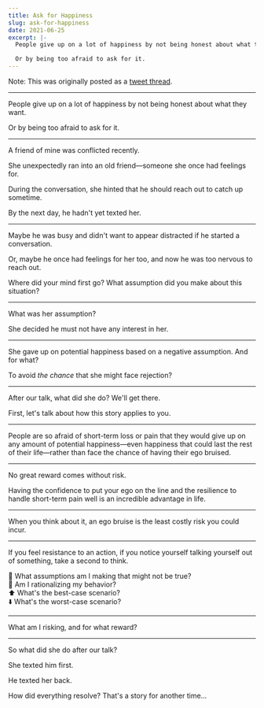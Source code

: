 ```yaml
---
title: Ask for Happiness
slug: ask-for-happiness
date: 2021-06-25
excerpt: |-
  People give up on a lot of happiness by not being honest about what they want.

  Or by being too afraid to ask for it.
---
```


Note: This was originally posted as a [tweet thread](https://twitter.com/connorjrobbins/status/1408413425043005444).

---

People give up on a lot of happiness by not being honest about what they want.

Or by being too afraid to ask for it.

---

A friend of mine was conflicted recently.

She unexpectedly ran into an old friend—someone she once had feelings for.

During the conversation, she hinted that he should reach out to catch up sometime.

By the next day, he hadn't yet texted her.

---

Maybe he was busy and didn't want to appear distracted if he started a conversation.

Or, maybe he once had feelings for her too, and now he was too nervous to reach out.

Where did your mind first go? What assumption did you make about this situation?

---

What was her assumption?

She decided he must not have any interest in her.

---

She gave up on potential happiness based on a negative assumption. And for what?

To avoid *the chance* that she might face rejection?

---

After our talk, what did she do? We'll get there.

First, let's talk about how this story applies to you.

---

People are so afraid of short-term loss or pain that they would give up on any amount of potential happiness—even happiness that could last the rest of their life—rather than face the chance of having their ego bruised.

---

No great reward comes without risk.

Having the confidence to put your ego on the line and the resilience to handle short-term pain well is an incredible advantage in life.

---

When you think about it, an ego bruise is the least costly risk you could incur.

---

If you feel resistance to an action, if you notice yourself talking yourself out of something, take a second to think.

🧠 What assumptions am I making that might not be true?  
🎱 Am I rationalizing my behavior?  
⬆️ What's the best-case scenario?  
⬇️ What's the worst-case scenario?  

---

What am I risking, and for what reward?

---

So what did she do after our talk?

She texted him first.

He texted her back.

How did everything resolve? That's a story for another time…
